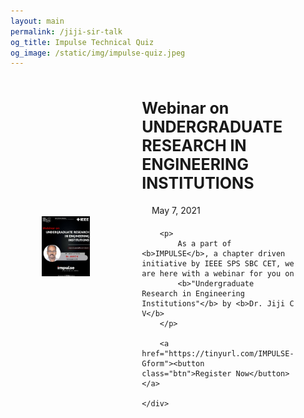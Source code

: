 ```yaml
---
layout: main
permalink: /jiji-sir-talk
og_title: Impulse Technical Quiz
og_image: /static/img/impulse-quiz.jpeg
---
```


<style>
    .quiz-container{
        width: 80%;
        margin: auto;
        display: grid;
        grid-template-columns: 1fr 1fr;
        gap: 50px;
        justify-items: center;
        align-items: center;
    }
    .quiz-container .image img{
        width: 70%;
    }
    .details p{
        margin: 20px 0;
    }
    .prize{
        color: red;
        font-size: 25px;
    }

    @media(max-width: 767px){
        .quiz-container{
            grid-template-columns: 1fr;
        }
        .quiz-container .image img{
            width: 100%;
        }
    }
</style>


<div class="quiz-container">
    <div class="image">
        <img src="/static/img/jiji-sir-talk.jpeg" alt="">
    </div>
    <div class="details">
        <div class="section-title padd-15">
            <h1 style="font-size: 25px">Webinar on UNDERGRADUATE RESEARCH IN ENGINEERING INSTITUTIONS</h1>
            <p><i class="fa fa-calendar"></i> &nbsp; &nbsp; May 7, 2021</p>
        </div>
        
        <p>
            As a part of <b>IMPULSE</b>, a chapter driven initiative by IEEE SPS SBC CET, we are here with a webinar for you on
            <b>"Undergraduate Research in Engineering Institutions"</b> by <b>Dr. Jiji C V</b> 
        </p>
        
        <a href="https://tinyurl.com/IMPULSE-Gform"><button class="btn">Register Now</button></a>

    </div>
</div>
